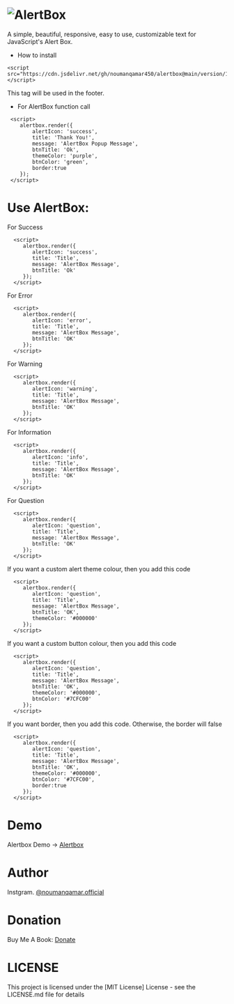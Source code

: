 
# ![AlertBox](https://github.com/simple-alertbox/alertbox/blob/main/alert.png)
A simple, beautiful, responsive, easy to use, customizable text for JavaScript's Alert Box.
* How to install

```
<script src="https://cdn.jsdelivr.net/gh/noumanqamar450/alertbox@main/version/1.0.2/alertbox.min.js"></script>
```
This tag will be used in the footer.

* For AlertBox function call

```
 <script>
    alertbox.render({
        alertIcon: 'success',
        title: 'Thank You!',
        message: 'AlertBox Popup Message',
        btnTitle: 'Ok',
        themeColor: 'purple',
        btnColor: 'green',
        border:true
    });
 </script>
```
# Use AlertBox:
For Success
```
  <script>
     alertbox.render({
        alertIcon: 'success',
        title: 'Title',
        message: 'AlertBox Message',
        btnTitle: 'Ok'
     });
  </script>
```
For Error
```
  <script>
     alertbox.render({
        alertIcon: 'error',
        title: 'Title',
        message: 'AlertBox Message',
        btnTitle: 'OK'
     });
  </script>
```
For Warning
```
  <script>
     alertbox.render({
        alertIcon: 'warning',
        title: 'Title',
        message: 'AlertBox Message',
        btnTitle: 'OK'
     });
  </script>
```
For Information
```
  <script>
     alertbox.render({
        alertIcon: 'info',
        title: 'Title',
        message: 'AlertBox Message',
        btnTitle: 'OK'
     });
  </script>
```
For Question
```
  <script>
     alertbox.render({
        alertIcon: 'question',
        title: 'Title',
        message: 'AlertBox Message',
        btnTitle: 'OK'
     });
  </script>
```
If you want a custom alert theme colour, then you add this code
```
  <script>
     alertbox.render({
        alertIcon: 'question',
        title: 'Title',
        message: 'AlertBox Message',
        btnTitle: 'OK',
        themeColor: '#000000'
     });
  </script>
```
If you want a custom button colour, then you add this code
```
  <script>
     alertbox.render({
        alertIcon: 'question',
        title: 'Title',
        message: 'AlertBox Message',
        btnTitle: 'OK',
        themeColor: '#000000',
        btnColor: '#7CFC00'
     });
  </script>
```
If you want border, then you add this code. Otherwise, the border will false
```
  <script>
     alertbox.render({
        alertIcon: 'question',
        title: 'Title',
        message: 'AlertBox Message',
        btnTitle: 'OK',
        themeColor: '#000000',
        btnColor: '#7CFC00',
        border:true
     });
  </script>
```
 
 # Demo
 Alertbox Demo -> [Alertbox](https://alertbox.js.org)
 
 # Author
 Instgram. [@noumanqamar.official](https://www.instagram.com/noumanqamar.official/)
 
 # Donation
 Buy Me A Book: [Donate](https://www.buymeacoffee.com/antech)
 
 # LICENSE
 This project is licensed under the [MIT License] License - see the LICENSE.md file for details
